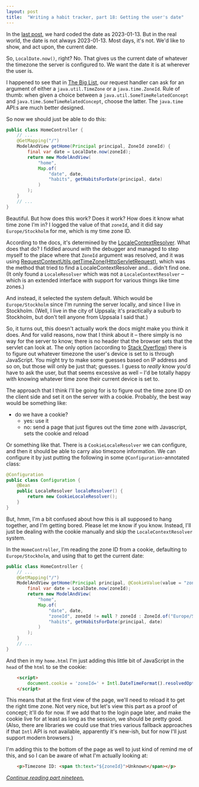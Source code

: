 ```yaml
---
layout: post
title:  "Writing a habit tracker, part 18: Getting the user's date"
---
```

In the [last post](/posts/2023-01-17-habit-tracker-reading-habits-for-date), we hard coded the date as 2023-01-13. But in the real world, the date is not always 2023-01-13. Most days, it's not. We'd like to show, and act upon, the current date. 

So, `LocalDate.now()`, right? No. That gives us the current date of whatever the timezone the server is configured to. We want the date it is at wherever the user is. 

I happened to see that in [The Big List](https://docs.spring.io/spring-framework/docs/current/reference/html/web.html#mvc-ann-methods), our request handler can ask for an argument of either a `java.util.TimeZone` or a `java.time.ZoneId`. Rule of thumb: when given a choice between a `java.util.SomeTimeRelatedConcept` and `java.time.SomeTimeRelatedConcept`, choose the latter. The `java.time` API:s are much better designed. 

So now we should just be able to do this:

```java
public class HomeController {
    // ...
    @GetMapping("/")
    ModelAndView getHome(Principal principal, ZoneId zoneId) {
        final var date = LocalDate.now(zoneId);
        return new ModelAndView(
            "home",
            Map.of(
                "date", date,
                "habits", getHabitsForDate(principal, date)
            )
        );
    }
    // ...
}
```

Beautiful. But how does this work? Does it work? How does it know what time zone I'm in? I logged the value of that `zoneId`, and it did say `Europe/Stockholm` for me, which is my time zone ID. 

According to the docs, it's determined by the [LocaleContextResolver](https://docs.spring.io/spring-framework/docs/current/javadoc-api/org/springframework/web/servlet/LocaleContextResolver.html). What does that do? I fiddled around with the debugger and managed to step myself to the place where that `ZoneId` argument was resolved, and it was using [RequestContextUtils.getTimeZone(HttpServletRequest)](https://docs.spring.io/spring-framework/docs/current/javadoc-api/org/springframework/web/servlet/support/RequestContextUtils.html#getTimeZone(jakarta.servlet.http.HttpServletRequest)), which was the method that tried to find a LocaleContextResolver and... didn't find one. (It only found a `LocaleResolver` which was not a `LocaleContextResolver` – which is an extended interface with support for various things like time zones.) 

And instead, it selected the system default. Which would be `Europe/Stockholm` since I'm running the server locally, and since I live in Stockholm. (Well, I live in the city of Uppsala; it's practically a suburb to Stockholm, but don't tell anyone from Uppsala I said that.) 

So, it turns out, this doesn't actually work the docs might make you think it does. And for valid reasons, now that I think about it – there simply is no way for the server to know; there is no header that the browser sets that the servlet can look at. The only option (according to [Stack Overflow](https://stackoverflow.com/questions/13/determine-a-users-timezone)) there is to figure out whatever timezone the user's device is set to is through JavaScript. You might try to make some guesses based on IP address and so on, but those will only be just that; guesses. I guess to _really_ know you'd have to ask the user, but that seems excessive as well – I'd be totally happy with knowing whatever time zone their current device is set to.       

The approach that I think I'll be going for is to figure out the time zone ID on the client side and set it on the server with a cookie. Probably, the best way would be something like: 
- do we have a cookie?
  - yes: use it
  - no: send a page that just figures out the time zone with Javascript, sets the cookie and reload 

Or something like that. There is a `CookieLocaleResolver` we can configure, and then it should be able to carry also timezone information. We can configure it by just putting the following in some `@Configuration`-annotated class:

```java
@Configuration
public class Configuration {
    @Bean
    public LocaleResolver localeResolver() {
        return new CookieLocaleResolver();
    }
}
```

But, hmm, I'm a bit confused about how this is all supposed to hang together, and I'm getting bored. Please let me know if you know.  Instead, I'll just be dealing with the cookie manually and skip the `LocaleContextResolver` system.  

In the `HomeController`, I'm reading the zone ID from a cookie, defaulting to `Europe/Stockholm`, and using that to get the current date:

```java
public class HomeController {
    // ...
    @GetMapping("/")
    ModelAndView getHome(Principal principal, @CookieValue(value = "zoneId", required = false) ZoneId zoneId) {
        final var date = LocalDate.now(zoneId);
        return new ModelAndView(
            "home",
            Map.of(
                "date", date,
                "zoneId", zoneId != null ? zoneId : ZoneId.of("Europe/Stockholm"),
                "habits", getHabitsForDate(principal, date)
            )
        );
    }
    // ...
}
```

And then in my `home.html` I'm just adding this little bit of JavaScript in the `head` of the `html` to se the cookie:

```html
    <script>
        document.cookie = 'zoneId=' + Intl.DateTimeFormat().resolvedOptions().timeZone;
    </script>
```

This means that at the first view of the page, we'll need to reload it to get the right time zone. Not very nice, but let's view this part as a proof of concept; it'll do for now. If we add that to the login page later, and make the cookie live for at least as long as the session, we should be pretty good. (Also, there are libraries we could use that tries various fallback approaches if that `Intl` API is not available, apparently it's new-ish, but for now I'll just support modern browsers.)  

I'm adding this to the bottom of the page as well to just kind of remind me of this, and so I can be aware of what I'm actually looking at:   

```html
    <p>Timezone ID: <span th:text="${zoneId}">Unknown</span></p>
```

_[Continue reading part nineteen.](/posts/2023-01-19-habit-tracker-achieving-some-habits)_